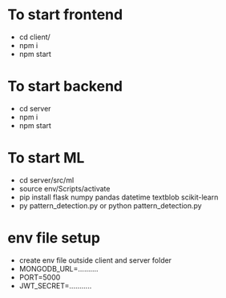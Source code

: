 
# To start frontend 
- cd client/
- npm i
- npm start

# To start backend
- cd server
- npm i
- npm start

# To start ML
- cd server/src/ml
- source env/Scripts/activate
- pip install flask numpy pandas datetime textblob scikit-learn
- py pattern_detection.py  or  python pattern_detection.py 


# env file setup
- create env file outside client and server folder
- MONGODB_URL=..........
- PORT=5000
- JWT_SECRET=...........
